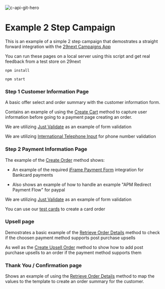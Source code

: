 ![c-api-git-hero](https://github.com/29next/example-campaign/assets/23140500/9b6bb450-7dd7-4de2-ae4a-bdc3b43c4bc9)



# Example 2 Step Campaign

This is an example of a simple 2 step campaign that demostrates a straight forward integration with the [29next Campaigns App](https://developers.29next.com/docs/api/campaigns/)

You can run these pages on a local server using this script and get real feedback from a test store on 29next

```
npm install

npm start
```

### Step 1 Customer Information Page

A basic offer select and order summary with the customer information form.

Contains an example of using the [Create Cart](https://developers.29next.com/docs/api/campaigns/#create-cart) method to capture user information before going to a payment page creating an order.

We are utilizing [Just Validate](https://just-validate.dev/) as an example of form validation

We are utilizing [International Telephone Input](https://intl-tel-input.com/) for phone number validation
 
### Step 2 Payment Information Page

The example of the [Create Order](https://developers.29next.com/docs/api/campaigns/#create-order) method shows:

- An example of the required [iFrame Payment Form](https://developers.29next.com/docs/api/admin/guides/iframe-payment-form/) integration for Bankcard payments

- Also shows an example of how to handle an example "APM Redirect Payment Flow" for paypal

We are utilizing [Just Validate](https://just-validate.dev/) as an example of form validation

You can use our [test cards](https://docs.29next.com/manage/orders/test-orders) to create a card order


### Upsell page

Demostrates a basic example of the [Retrieve Order Details](https://developers.29next.com/docs/api/campaigns/#adding-upsells) method to check if the choosen payment method supports post purchase upsells 

As well as the [Create Upsell Order](https://developers.29next.com/docs/api/campaigns/#adding-upsells) method to show how to add post purchase upsells to an order if the payment method supports them


### Thank You  / Confirmation page

Shows an example of using the [Retrieve Order Details](https://developers.29next.com/docs/api/campaigns/#adding-upsells) method to map the values to the template to create an order summary for the customer.
